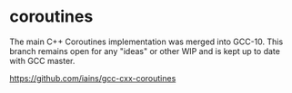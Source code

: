 # coroutines 

The main C++ Coroutines implementation was merged into GCC-10. This branch remains open for any "ideas" or other WIP and is kept up to date with GCC master. 

https://github.com/iains/gcc-cxx-coroutines